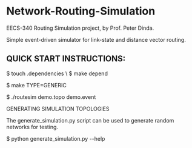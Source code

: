 # Network-Routing-Simulation
EECS-340 Routing Simulation project, by Prof. Peter Dinda.

Simple event-driven simulator for link-state and distance vector routing.


## QUICK START INSTRUCTIONS:
$ touch .dependencies \\
$ make depend

$ make TYPE=GENERIC

$ ./routesim demo.topo demo.event

GENERATING SIMULATION TOPOLOGIES

The generate_simulation.py script can be used to generate random networks for
testing.

$ python generate_simulation.py --help

